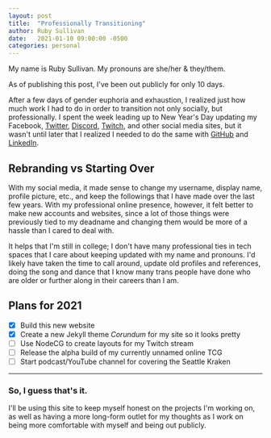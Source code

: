 ```yaml
---
layout: post
title:  "Professionally Transitioning"
author: Ruby Sullivan
date:   2021-01-10 09:00:00 -0500
categories: personal
---
```


My name is Ruby Sullivan. My pronouns are she/her & they/them.

As of publishing this post, I've been out publicly for only 10 days.

After a few days of gender euphoria and exhaustion, I realized just how much 
work I had to do in order to transition not only socially, but professionally.
I spent the week leading up to New Year's Day updating my Facebook,
[Twitter][twitter], [Discord][discord], [Twitch][twitch], and other social
media sites, but it wasn't until later that I realized I needed to do the same
with [GitHub][github] and [LinkedIn][linkedin].

## Rebranding vs Starting Over

With my social media, it made sense to change my username, display name,
profile picture, etc., and keep the followings that I have made over the last
few years. With my professional online presence, however, it felt better to
make new accounts and websites, since a lot of those things were previously
tied to my deadname and changing them would be more of a hassle than I cared
to deal with.

It helps that I'm still in college; I don't have many professional ties in
tech spaces that I care about keeping updated with my name and pronouns. I'd
likely have taken the time to call around, update old profiles and references,
doing the song and dance that I know many trans people have done who are older
or further along in their careers than I am.

## Plans for 2021

- [x] Build this new website
- [x] Create a new Jekyll theme *Corundum* for my site so it looks pretty
- [ ] Use NodeCG to create layouts for my Twitch stream
- [ ] Release the alpha build of my currently unnamed online TCG
- [ ] Start podcast/YouTube channel for covering the Seattle Kraken

---

### So, I guess that's it.

I'll be using this site to keep myself honest on the projects I'm working on,
as well as having a more long-form outlet for my thoughts as I work on being
more comfortable with myself and being out publicly.

[twitter]:  https://twitter.com/StuffByCC
[discord]:  https://discordapp.com/users/199394635934728192/
[twitch]:   https://twitch.tv/CorundumCore
[github]:   https://github.com/CorundumCore
[linkedin]: https://www.linkedin.com/in/ruby-sullivan-801854203/

[jekyll-docs]: https://jekyllrb.com/docs/home
[jekyll-gh]:   https://github.com/jekyll/jekyll
[jekyll-talk]: https://talk.jekyllrb.com/
